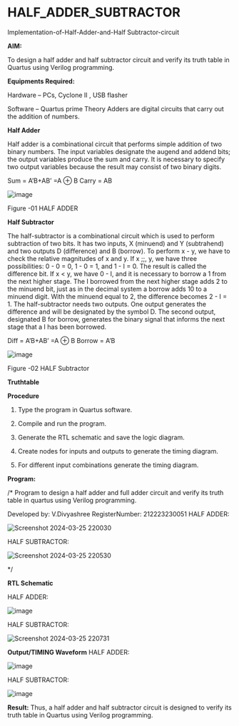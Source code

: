 # HALF_ADDER_SUBTRACTOR

Implementation-of-Half-Adder-and-Half Subtractor-circuit

**AIM:**

To design a half adder and half subtractor circuit and verify its truth table in Quartus using Verilog programming.

**Equipments Required:**

Hardware – PCs, Cyclone II , USB flasher 

Software – Quartus prime Theory Adders are digital circuits that carry out the addition of numbers.

**Half Adder**

Half adder is a combinational circuit that performs simple addition of two binary numbers. The input variables designate the augend and addend bits; the output variables produce the sum and carry. It is necessary to specify two output variables because the result may consist of two binary digits.

Sum = A’B+AB’ =A ⊕ B Carry = AB

![image](https://github.com/naavaneetha/HALF_ADDER_SUBTRACTOR/assets/154305477/bd4a0b2c-cdbc-4184-ab08-81578f121e1f)

Figure -01 HALF ADDER

**Half Subtractor**

The half-subtractor is a combinational circuit which is used to perform subtraction of two bits. It has two inputs, X (minuend) and Y (subtrahend) and two outputs D (difference) and B (borrow). To perform x - y, we have to check the relative magnitudes of x and y. If x ;;, y, we have three possibilities: 0 - 0 = 0, 1 - 0 = 1, and 1 - I = 0. The result is called the difference bit. If x < y, we have 0 - I, and it is necessary to borrow a 1 from the next higher stage. The I borrowed from the next higher stage adds 2 to the minuend bit, just as in the decimal system a borrow adds 10 to a minuend digit. With the minuend equal to 2, the difference becomes 2 - I = 1. The half-subtractor needs two outputs. One output generates the difference and will be designated by the symbol D. The second output, designated B for borrow, generates the binary signal that informs the next stage that a I has been borrowed. 

Diff = A’B+AB’ =A ⊕ B
Borrow = A’B

 ![image](https://github.com/naavaneetha/HALF_ADDER_SUBTRACTOR/assets/154305477/d76b099c-513f-4e7c-843a-e2fd028a531a)

Figure -02 HALF Subtractor

**Truthtable**

**Procedure**

1.	Type the program in Quartus software.

2.	Compile and run the program.

3.	Generate the RTL schematic and save the logic diagram.

4.	Create nodes for inputs and outputs to generate the timing diagram.

5.	For different input combinations generate the timing diagram.


**Program:**

/* Program to design a half adder and full adder circuit and verify its truth table in quartus using Verilog programming.

Developed by: V.Divyashree
RegisterNumber: 212223230051
HALF ADDER:

![Screenshot 2024-03-25 220030](https://github.com/divya280/HALF_ADDER_SUBTRACTOR/assets/82276099/5c8e3c0e-4089-41f7-9823-887c45f081d4)

HALF SUBTRACTOR:

![Screenshot 2024-03-25 220530](https://github.com/divya280/HALF_ADDER_SUBTRACTOR/assets/82276099/eaa8ed64-4a0a-4f72-8469-ffc48c2cbd6a)

*/

**RTL Schematic**

HALF ADDER:

![image](https://github.com/divya280/HALF_ADDER_SUBTRACTOR/assets/82276099/4b7942c9-b45e-4b2b-83fa-89ccc446fde9)

HALF SUBTRACTOR:

![Screenshot 2024-03-25 220731](https://github.com/divya280/HALF_ADDER_SUBTRACTOR/assets/82276099/cb6ff3d2-5e05-40d2-ac56-e8c2b41e2e53)


**Output/TIMING Waveform**
HALF ADDER:

![image](https://github.com/divya280/HALF_ADDER_SUBTRACTOR/assets/82276099/beb9cacb-417a-4726-a5ed-b6ecde7ffcad)

HALF SUBTRACTOR:

![image](https://github.com/divya280/HALF_ADDER_SUBTRACTOR/assets/82276099/6753a51c-80eb-43d5-b328-f1867422a5ec)


**Result:**
Thus, a half adder and half subtractor circuit is designed to verify its truth table in Quartus using Verilog programming.
